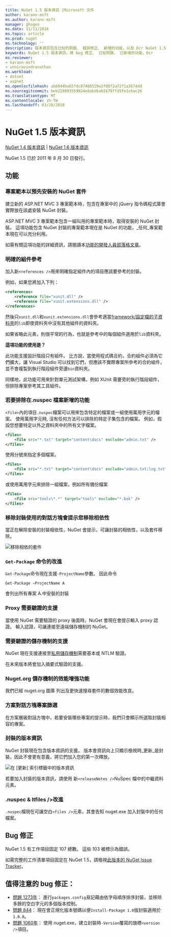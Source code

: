 ```yaml
---
title: NuGet 1.5 版本資訊 |Microsoft 文件
author: karann-msft
ms.author: karann-msft
manager: ghogen
ms.date: 11/11/2016
ms.topic: article
ms.prod: nuget
ms.technology: ''
description: 版本資訊包含已知的問題、 錯誤修正、 新增的功能，以及 Dcr NuGet 1.5。
keywords: NuGet 1.5 版本資訊，將 bug 修正、 已知問題、 已新增的功能，Dcr
ms.reviewer:
- karann-msft
- unniravindranathan
ms.workload:
- dotnet
- aspnet
ms.openlocfilehash: abb044bab5fdc8748b529a2f0072a7271a3674dd
ms.sourcegitcommit: beb229893559824e8abd6ab16707fd5fe1c6ac26
ms.translationtype: MT
ms.contentlocale: zh-TW
ms.lasthandoff: 03/28/2018
---
```

# <a name="nuget-15-release-notes"></a>NuGet 1.5 版本資訊

[NuGet 1.4 版本資訊](../release-notes/nuget-1.4.md) | [NuGet 1.6 版本資訊](../release-notes/nuget-1.6.md)

NuGet 1.5 已於 2011 年 8 月 30 日發行。

## <a name="features"></a>功能

### <a name="project-templates-with-preinstalled-nuget-packages"></a>專案範本以預先安裝的 NuGet 套件
建立新的 ASP.NET MVC 3 專案範本時，包含在專案中的 jQuery 指令碼程式庫會實際放在該處安裝 NuGet 封裝。

ASP.NET MVC 3 專案範本包含一組叫用的專案範本時，取得安裝的 NuGet 封裝。 這項功能包含 NuGet 封裝的專案範本現在是 NuGet 的功能，_任何_專案範本現在可以充分利用。

如需有關這項功能的詳細資訊，請閱讀本[功能的開發人員部落格文章](http://blogs.msdn.com/b/marcinon/archive/2011/07/08/project-templates-and-preinstalled-nuget-packages.aspx)。

### <a name="explicit-assembly-references"></a>明確的組件參考

加入新`<references />`用來明確指定組件內的項目應該要參考的封裝。

例如，如果您將加入下列：

```xml
<references>
    <reference file="xunit.dll" />
    <reference file="xunit.extensions.dll" />
</references>
```

然後只`xunit.dll`和`xunit.extensions.dll`會參考適當[framework/設定檔的子資料夾](../reference/nuspec.md#explicit-assembly-references)的`lib`即使資料夾中沒有其他組件的資料夾。

如果省略此元素，則很平常的行為，也就是參考中的每個組件適用於`lib`資料夾。

__這項功能的使用是？__

此功能支援設計階段只有組件。 比方說，當使用程式碼合約，合約組件必須為它們擴大，讓 Visual Studio 可以找到它們，但應該不實際專案所參考的合約組件，並不會複製到執行階段組件旁邊`bin`資料夾。

同樣地，此功能可用來針對單元測試架構，例如 XUnit 需要旁的執行階段組件，但排除專案參考其工具組件。

### <a name="added-ability-to-exclude-files-in-the-nuspec"></a>若要排除在.nuspec 檔案新增的功能
`<file>`內的項目`.nuspec`檔案可以用來包含特定的檔案或一組使用萬用字元的檔案。 使用萬用字元時, 沒有任何方法可以排除的特定子集包含的檔案。 例如，假設您想要特定以外之資料夾中的所有文字檔案。

```xml
<files>
    <file src="*.txt" target="content\docs" exclude="admin.txt" />
</files>
```

使用分號來指定多個檔案。

```xml
<files>
    <file src="*.txt" target="content\docs" exclude="admin.txt;log.txt" />
</files>
```

或使用萬用字元來排除一組檔案，例如所有備份檔案

```xml
<files>
    <file src="tools\*.*" target="tools" exclude="*.bak" />
</files>
```

### <a name="removing-packages-using-the-dialog-prompts-to-remove-dependencies"></a>移除封裝使用的對話方塊會提示您移除相依性
當正在解除安裝的封裝相依性，NuGet 會提示，可讓封裝的相依性，以及套件移除。

![移除相依的套件](./media/remove-dependent-packages.png)


### <a name="get-package-command-improvement"></a>`Get-Package` 命令的改進
`Get-Package`命令現在支援`-ProjectName`參數。 因此命令

    Get-Package –ProjectName A

會列出所有專案 A.中安裝的封裝

### <a name="support-for-proxies-that-require-authentication"></a>Proxy 需要驗證的支援
當使用 NuGet 需要驗證的 proxy 後面時，NuGet 會現在會提示輸入 proxy 認證。 輸入認證，可讓連接至遠端儲存機制的 NuGet。

### <a name="support-for-repositories-that-require-authentication"></a>需要驗證的儲存機制的支援
NuGet 現在支援連接至[私用儲存機制](../hosting-packages/local-feeds.md)需要基本或 NTLM 驗證。

在未來版本將會加入摘要式驗證的支援。

### <a name="performance-improvements-to-the-nugetorg-repository"></a>Nuget.org 儲存機制的效能增強功能
我們已經 nuget.org 圖庫 列出及更快速搜尋套件的數個效能改良。

### <a name="solution-dialog-project-filtering"></a>方案對話方塊專案篩選
在方案層級對話方塊中，若要安裝哪些專案的提示時，我們只會顯示所選取封裝相容的專案。

### <a name="package-release-notes"></a>封裝的版本資訊
NuGet 封裝現在包含版本資訊的支援。 版本會資訊向上只顯示檢視時_更新_是封裝，因此不會更有意義，將它們加入您的第一次釋放。

![在 [更新] 索引標籤中的版本資訊](./media/manage-nuget-packages-release-notes.png)

若要加入封裝的版本資訊，請使用 新`<releaseNotes />`NuSpec 檔中的中繼資料元素。

### <a name="nuspec-ltfiles-gt-improvement"></a>.nuspec & ltfiles /&gt;改進
`.nuspec`檔現在可讓空白`<files />`元素，其會告知 nuget.exe 加入封裝中的任何檔案。

## <a name="bug-fixes"></a>Bug 修正
NuGet 1.5 有工作項目固定 107 總數。 這些 103 被標示為錯誤。

如需完整的工作清單項目固定在 NuGet 1.5，請檢視[此版本的 NuGet Issue Tracker](http://nuget.codeplex.com/workitem/list/advanced?keyword=&status=All&type=All&priority=All&release=NuGet%201.5&assignedTo=All&component=All&sortField=Summary&sortDirection=Descending&page=0)。

## <a name="bug-fixes-worth-noting"></a>值得注意的 bug 修正：

* [問題 1273年](http://nuget.codeplex.com/workitem/1273)： 進行`packages.config`易記藉由依字母順序排序封裝，並移除多餘的空白字元的多個版本控制。
* [問題 844](http://nuget.codeplex.com/workitem/844)： 現在會正規化版本號碼以便`Install-Package 1.0`版封裝適用於`1.0.0`。
* [問題 1060年](http://nuget.codeplex.com/workitem/1060)： 使用 nuget.exe，建立封裝時`-Version`覆寫的旗標`<version />`項目。
